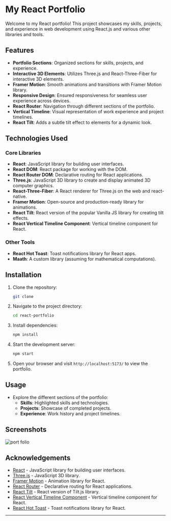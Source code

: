 

# My React Portfolio

Welcome to my React portfolio! This project showcases my skills, projects, and experience in web development using React.js and various other libraries and tools.

## Features

- **Portfolio Sections**: Organized sections for skills, projects, and experience.
- **Interactive 3D Elements**: Utilizes Three.js and React-Three-Fiber for interactive 3D elements.
- **Framer Motion**: Smooth animations and transitions with Framer Motion library.
- **Responsive Design**: Ensured responsiveness for seamless user experience across devices.
- **React Router**: Navigation through different sections of the portfolio.
- **Vertical Timeline**: Visual representation of work experience and project timelines.
- **React Tilt**: Adds a subtle tilt effect to elements for a dynamic look.

## Technologies Used

### Core Libraries

- **React**: JavaScript library for building user interfaces.
- **React DOM**: React package for working with the DOM.
- **React Router DOM**: Declarative routing for React applications.
- **Three.js**: JavaScript 3D library to create and display animated 3D computer graphics.
- **React-Three-Fiber**: A React renderer for Three.js on the web and react-native.
- **Framer Motion**: Open-source and production-ready library for animations.
- **React Tilt**: React version of the popular Vanilla JS library for creating tilt effects.
- **React Vertical Timeline Component**: Vertical timeline component for React.

### Other Tools

- **React Hot Toast**: Toast notifications library for React apps.
- **Maath**: A custom library (assuming for mathematical computations).

## Installation

1. Clone the repository:
   ```bash
   git clone 
   ```
2. Navigate to the project directory:
   ```bash
   cd react-portfolio
   ```

3. Install dependencies:
   ```bash
   npm install
   ```

4. Start the development server:
   ```bash
   npm start
   ```

5. Open your browser and visit `http://localhost:5173/` to view the portfolio.

## Usage

- Explore the different sections of the portfolio:
  - **Skills**: Highlighted skills and technologies.
  - **Projects**: Showcase of completed projects.
  - **Experience**: Work history and project timelines.

## Screenshots

![port folio]()




## Acknowledgements

- [React](https://reactjs.org/) - JavaScript library for building user interfaces.
- [Three.js](https://threejs.org/) - JavaScript 3D library.
- [Framer Motion](https://www.framer.com/motion/) - Animation library for React.
- [React Router](https://reactrouter.com/) - Declarative routing for React applications.
- [React Tilt](https://www.npmjs.com/package/react-tilt) - React version of Tilt.js library.
- [React Vertical Timeline Component](https://www.npmjs.com/package/react-vertical-timeline-component) - Vertical timeline component for React.
- [React Hot Toast](https://www.npmjs.com/package/react-hot-toast) - Toast notifications library for React.

---

